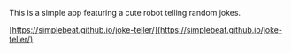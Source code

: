 This is a simple app featuring a cute robot telling random jokes.

[https://simplebeat.github.io/joke-teller/](https://simplebeat.github.io/joke-teller/)